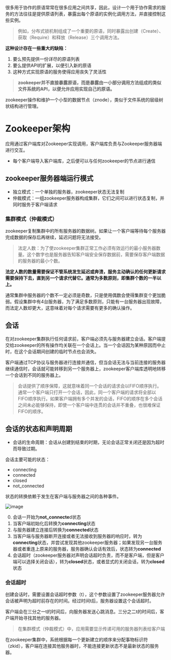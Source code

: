 很多用于协作的原语常常在很多应用之间共享，因此，设计一个用于协作需求的服务的方法往往是提供原语列表，暴露出每个原语的实例化调用方法，并直接控制这些实例。

> 例如，分布式锁机制组成了一个重要的原语，同时暴露出创建（Create）、获取（Require）和释放（Release）三个调用方法。

**这种设计存在一些重大的缺陷：**
1. 要么预先提供一份详尽的原语列表
2. 要么提供API的扩展，以便引入新的原语
3. 这种方式实现原语的服务使得应用丧失了灵活性


> **zookeeper并不直接暴露原语，而是暴露由一小部分调用方法组成的类似文件系统的API，以便允许应用实现自己的原语。**

zookeeper操作和维护一个小型的数据节点（znode），类似于文件系统的层级树状结构进行管理。

# Zookeeper架构
应用通过客户端库对Zookeeper实现调用，客户端库负责与Zookeeper服务器端进行交互。

- 每个客户端导入客户端库，之后便可以与任何zookeeper的节点进行通信

## zookeeper服务器端运行模式
- 独立模式：一个单独的服务器，zookeeper状态无法复制
- 仲裁模式：一组zookeeper服务器构成集群，它们之间可以进行状态复制，并同时服务于客户端请求

### 集群模式（仲裁模式）
zookeeper复制集群中的所有服务器的数据树。如果让一个客户端等待每个服务器完成数据的保存后再继续，延迟问题将无法接受。
> 法定人数：为了使zookeeper集群正常工作必须有效运行的最小服务器数量。这个数字也是服务器告知客户端安全保存数据前，需要保存客户端数据的服务器的最小个数。

**法定人数的数量需要保证不管系统发生延迟或奔溃，服务主动确认的任何更新请求需要保持下去，直到另一个请求代替它。通常为多数原则，即集群个数的一半以上。**


通常集群中服务器的个数不一定必须是奇数，只是使用偶数会使得集群变个更加脆弱。假设集群中有4台服务器，为了满足多数原则，只能有一台服务器出现故障，而法定人数却更大，这意味着对每个请求需要有更多的确认操作。

## 会话
在对zookeeper集群执行任何请求前，客户端必须先与服务器建立会话。客户端提交给zookeeper的所有操作均关联在一个会话上。当一个会话因为某种原因而中止时，在这个会话期间创建的临时节点也会消失。

客户端通过TCP协议与服务器进行连接并通信，但当会话无法与当前连接的服务器继续通信时，会话就可能转移到另一个服务器上，zookeeper客户端库透明地转移一个会话到不同的服务器上。

> 会话提供了顺序保障，这就意味着同一个会话的请求会以FIFO顺序执行。通常一个客户端只打开一个会话，因此，同一个客户端的请求将全部以FIFO顺序执行。如果客户端拥有多个并发的会话，FIFO的顺序在多个会话之间未必能够保持，即使一个客户端中连贯的会话并不重叠，也很难保证FIFO的顺序。


## 会话的状态和声明周期
- 会话的生命周期：会话从创建到结束的时期，无论会话正常关闭还是因为超时而导致过期。

会话主要可能的状态：
- connecting
- connected
- closed
- not_connected

状态的转换依赖于发生在客户端与服务器之间的各种事件。

![image](https://note.youdao.com/yws/public/resource/ba3845df04801cd0f033bbbb1f9e732b/xmlnote/5AC1150D494A4AC1955E3600B1764AE9/13755)

0. 会话一开始为**not_connecte**d状态
1. 当客户端初始化后转换为**connecting**状态
2. 与服务器建立连接后转换为**connected**状态
3. 当客户端与服务器断开连接或者无法接收到服务器的响应时，转为**connecting**状态，并尝试发现其他zookeeper服务器；如果发现另一台服务器或者重连上原来的服务器，服务器确认会话有效后，状态转为**connected**
4. 会话超时（zookeeper服务器对声明会话超时负责，而不是客户端，但是客户端可以选择关闭会话），转为**closed**状态，或者显式的关闭会话，转为**closed**状态


### 会话超时
创建会话时，需要设置会话超时参数（t），这个参数设置了zookeeper服务器允许会话被声明为超时前存在的时间。经过时间t后，服务器设置这个会话超时。

客户端会在三分之一t的时间后，向服务器发送心跳消息。三分之二t的时间后，客户端开始寻找其他的服务器。

> 在集群模式（仲裁模式）中，应用需要显示传递可用的服务器列表给客户端

在zookeeper集群中，系统根据每一个更新建立的顺序来分配事物标识符（zkid），客户端在连接其他服务器时，不能连接更新状态不是最新状态的服务器。


